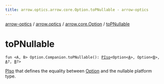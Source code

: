 ```yaml
---
title: arrow.optics.arrow.core.Option.toPNullable - arrow-optics
---
```


[arrow-optics](../../index.html) / [arrow.optics](../index.html) / [arrow.core.Option](index.html) / [toPNullable](./to-p-nullable.html)

# toPNullable

`fun <A, B> Option.Companion.toPNullable(): `[`PIso`](../-p-iso/index.html)`<Option<`[`A`](to-p-nullable.html#A)`>, Option<`[`B`](to-p-nullable.html#B)`>, `[`A`](to-p-nullable.html#A)`?, `[`B`](to-p-nullable.html#B)`?>`

[PIso](../-p-iso/index.html) that defines the equality between [Option](#) and the nullable platform type.

